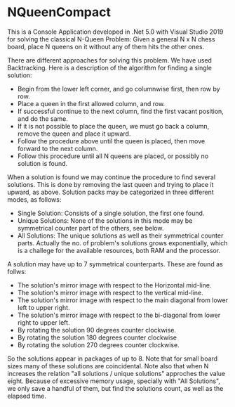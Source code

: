 # NQueenCompact
This is a Console Application developed in .Net 5.0 with Visual Studio 2019 for solving the classical N-Queen Problem:
Given a general N x N chess board, place N queens on it without any of them hits the other ones.

There are different approaches for solving this problem. We have used Backtracking. Here is a description of the algorithm for finding a single solution:
  - Begin from the lower left corner, and go columnwise first, then row by row.
  - Place a queen in the first allowed column, and row.
  - If successful continue to the next column, find the first vacant position, and do the same.
  - If it is not possible to place the queen, we must go back a column, remove the queen and place it upward.
  - Follow the procedure above until the queen is placed, then move forward to the next column.  
  - Follow this procedure until all N queens are placed, or possibly no solution is found.
  
When a solution is found we may continue the procedure to find several solutions. This is done by removing the last queen and trying to place it upward, as above.
Solution packs may be categorized in three different modes, as follows:
  - Single Solution: Consists of a single solution, the first one found.
  - Unique Solutions: None of the solutions in this mode may be symmetrical counter part of the others, see below.
  - All Solutions: The unique solutions as well as their symmetrical counter parts.
Actually the no. of problem's solutions grows exponentially, which is a challege for the available resources, both RAM and the processor.
    
A solution may have up to 7 symmetrical counterparts. These are found as follws:
  - The solution's mirror image with respect to the Horizontal mid-line.
  - The solution's mirror image with respect to the vertical mid-line.
  - The solution's mirror image with respect to the main diagonal from lower left to upper right.
  - The solution's mirror image with respect to the bi-diagonal from lower right to upper left.
  - By rotating the solution 90 degrees counter clockwise.
  - By rotating the solution 180 degrees counter clockwise
  - By rotating the solution 270 degrees counter clockwise.
  
So the solutions appear in packages of up to 8. Note that for small board sizes many of these solutions are coincidental.
Note also that when N increases the relation "all solutions / unique solutions" approches the value eight.
Because of excessive memory usage, specially with "All Solutions", we only save a handful of them, but find the solutions count, as well as the elapsed time.
